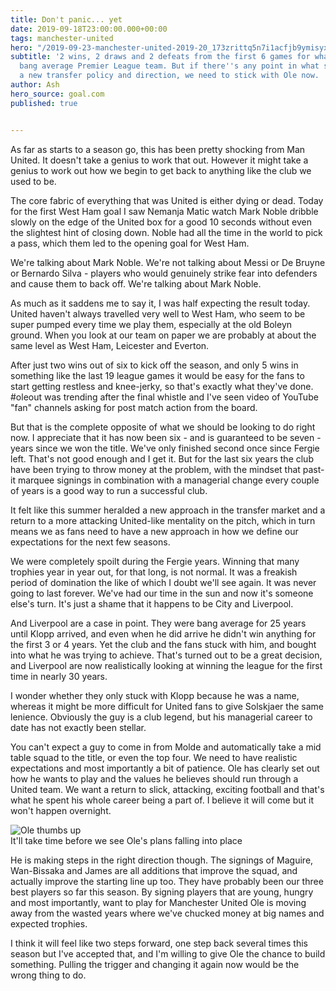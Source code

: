 ```yaml
---
title: Don't panic... yet
date: 2019-09-18T23:00:00.000+00:00
tags: manchester-united
hero: "/2019-09-23-manchester-united-2019-20_173zrittq5n7i1acfjb9ymisyx.jpg"
subtitle: '2 wins, 2 draws and 2 defeats from the first 6 games for what is now a
  bang average Premier League team. But if there''s any point in what seems to be
  a new transfer policy and direction, we need to stick with Ole now. '
author: Ash
hero_source: goal.com
published: true


---
```

As far as starts to a season go, this has been pretty shocking from Man United. It doesn't take a genius to work that out. However it might take a genius to work out how we begin to get back to anything like the club we used to be.

The core fabric of everything that was United is either dying or dead. Today for the first West Ham goal I saw Nemanja Matic watch Mark Noble dribble slowly on the edge of the United box for a good 10 seconds without even the slightest hint of closing down. Noble had all the time in the world to pick a pass, which them led to the opening goal for West Ham.

We're talking about Mark Noble. We're not talking about Messi or De Bruyne or Bernardo Silva - players who would genuinely strike fear into defenders and cause them to back off. We're talking about Mark Noble.

As much as it saddens me to say it, I was half expecting the result today. United haven't always travelled very well to West Ham, who seem to be super pumped every time we play them, especially at the old Boleyn ground. When you look at our team on paper we are probably at about the same level as West Ham, Leicester and Everton.

After just two wins out of six to kick off the season, and only 5 wins in something like the last 19 league games it would be easy for the fans to start getting restless and knee-jerky, so that's exactly what they've done. #oleout was trending after the final whistle and I've seen video of YouTube "fan" channels asking for post match action from the board.

But that is the complete opposite of what we should be looking to do right now. I appreciate that it has now been six - and is guaranteed to be seven - years since we won the title. We've only finished second once since Fergie left. That's not good enough and I get it. But for the last six years the club have been trying to throw money at the problem, with the mindset that past-it marquee signings in combination with a managerial change every couple of years is a good way to run a successful club.

It felt like this summer heralded a new approach in the transfer market and a return to a more attacking United-like mentality on the pitch, which in turn means we as fans need to have a new approach in how we define our expectations for the next few seasons.

We were completely spoilt during the Fergie years. Winning that many trophies year in year out, for that long, is not normal. It was a freakish period of domination the like of which I doubt we'll see again. It was never going to last forever. We've had our time in the sun and now it's someone else's turn. It's just a shame that it happens to be City and Liverpool.

And Liverpool are a case in point. They were bang average for 25 years until Klopp arrived, and even when he did arrive he didn't win anything for the first 3 or 4 years. Yet the club and the fans stuck with him, and bought into what he was trying to achieve. That's turned out to be a great decision, and Liverpool are now realistically looking at winning the league for the first time in nearly 30 years.

I wonder whether they only stuck with Klopp because he was a name, whereas it might be more difficult for United fans to give Solskjaer the same lenience. Obviously the guy is a club legend, but his managerial career to date has not exactly been stellar.

You can't expect a guy to come in from Molde and automatically take a mid table squad to the title, or even the top four. We need to have realistic expectations and most importantly a bit of patience. Ole has clearly set out how he wants to play and the values he believes should run through a United team. We want a return to slick, attacking, exciting football and that's what he spent his whole career being a part of. I believe it will come but it won't happen overnight.

<picture class="image__full-width">
  <img src="/img/2019-09-30-Solskjaer250219_0.jpg" alt="Ole thumbs up" />
  <figcaption>It'll take time before we see Ole's plans falling into place</figcaption>
</picture>

He is making steps in the right direction though. The signings of Maguire, Wan-Bissaka and James are all additions that improve the squad, and actually improve the starting line up too. They have probably been our three best players so far this season. By signing players that are young, hungry and most importantly, want to play for Manchester United Ole is moving away from the wasted years where we've chucked money at big names and expected trophies.

I think it will feel like two steps forward, one step back several times this season but I've accepted that, and I'm willing to give Ole the chance to build something. Pulling the trigger and changing it again now would be the wrong thing to do.